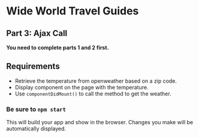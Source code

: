 # Wide World Travel Guides

## Part 3: Ajax Call

**You need to complete parts 1 and 2 first.**

## Requirements

* Retrieve the temperature from openweather based on a zip code.
* Display component on the page with the temperature.
* Use `componentDidMount()` to call the method to get the weather.

### Be sure to `npm start`
This will build your app and show in the browser. Changes you make will be automatically displayed.
